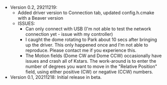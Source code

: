 - Version 0.2, 29211219: 
  - Added driver version to Connection tab, updated config.h.cmake with a Beaver version
  - ISSUES:
    - Can only connect with USB (I'm not able to test the network connection yet - issue with my controller)
    - I caught the dome rotating to Park about 10 secs after bringing up the driver.  This only happened once and I'm not able to reproduce.  Please contact me if you experience this.
    - The Motion fields (Dome CW and Dome CCW) occasionally have issues and crash all of Kstars.  The work-around is to enter the number of degrees you want to move in the "Relative Position" field, using either positive (CW) or negative (CCW) numbers.
- Version 0.1, 20211218:  Initial release in beta.
